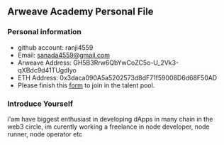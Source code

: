 ## Arweave Academy Personal File

### Personal information

- github account: ranji4559
- Email: sanada4559@gmail.com
- Arweave Address: GH5B3Rrw6QbYwCoZC5o-U_2Vk3-qXBdc9d41TUgdlyo
- ETH Address: 0x3daca090A5a5202573d8dF71f59008D6d68F50AD
- Please finish this [form](https://docs.google.com/forms/d/e/1FAIpQLSfWA5fIIcBgmRppm3jNz5vmf9Mai_QMVil-2pO4r7YKn_Zhtw/viewform?usp=sf_link) to join in the talent pool.

### Introduce Yourself
 i'am have biggest enthusiast in developing dApps in many chain in the web3 circle, im curently working a freelance in node developer, node runner, node operator etc
